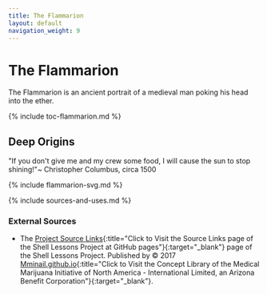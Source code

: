 ```yaml
---
title: The Flammarion
layout: default
navigation_weight: 9
---
```

# The Flammarion

The Flammarion is an ancient portrait of a medieval man poking his head into the ether.

{% include toc-flammarion.md %}

## Deep Origins

"If you don't give me and my crew some food, I will cause the sun to stop shining!"~ Christopher Columbus, circa 1500

{% include flammarion-svg.md %}

{% include sources-and-uses.md %}

### External Sources

- The [Project Source Links](https://mminail.github.io/Shell/Source-Shell-Links.htm){:title="Click to Visit the Source Links page of the Shell Lessons Project at GitHub pages"}{:target="_blank"} page of the Shell Lessons Project. Published by © 2017 [Mminail.github.io](https://mminail.github.io/){:title="Click to Visit the Concept Library of the Medical Marijuana Initiative of North America - International Limited, an Arizona Benefit Corporation"}{:target="_blank"}.
